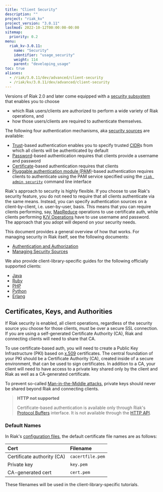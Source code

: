 ```yaml
---
title: "Client Security"
description: ""
project: "riak_kv"
project_version: "3.0.11"
lastmod: 2022-10-12T00:00:00-00:00
sitemap:
  priority: 0.2
menu:
  riak_kv-3.0.11:
    name: "Security"
    identifier: "usage_security"
    weight: 114
    parent: "developing_usage"
toc: true
aliases:
  - /riak/3.0.11/dev/advanced/client-security
  - /riak/kv/3.0.11/dev/advanced/client-security
---
```


Versions of Riak 2.0 and later come equipped with a [security subsystem]({{<baseurl>}}riak/kv/3.0.11/using/security/basics) that enables you to choose

* which Riak users/clients are authorized to perform a wide variety of
  Riak operations, and
* how those users/clients are required to authenticate themselves.

The following four authentication mechanisms, aka [security sources]({{<baseurl>}}riak/kv/3.0.11/using/security/managing-sources/) are available:

* [Trust]({{<baseurl>}}riak/kv/3.0.11/using/security/managing-sources/#trust-based-authentication)-based
  authentication enables you to specify trusted
  [CIDR](http://en.wikipedia.org/wiki/Classless_Inter-Domain_Routing)s
  from which all clients will be authenticated by default
* [Password]({{<baseurl>}}riak/kv/3.0.11/using/security/managing-sources/#password-based-authentication)-based authentication requires
  that clients provide a username and password
* [Certificate]({{<baseurl>}}riak/kv/3.0.11/using/security/managing-sources/#certificate-based-authentication)-based authentication
  requires that clients
* [Pluggable authentication module (PAM)]({{<baseurl>}}riak/kv/3.0.11/using/security/managing-sources/#pam-based-authentication)-based authentication requires
  clients to authenticate using the PAM service specified using the
  [`riak admin security`]({{<baseurl>}}riak/kv/3.0.11/using/security/managing-sources/#managing-sources)
  command line interface

Riak's approach to security is highly flexible. If you choose to use
Riak's security feature, you do not need to require that all clients
authenticate via the same means. Instead, you can specify authentication
sources on a client-by-client, i.e. user-by-user, basis. This means that
you can require clients performing, say, [MapReduce]({{<baseurl>}}riak/kv/3.0.11/developing/usage/mapreduce/)
operations to use certificate auth, while clients performing [K/V Operations]({{<baseurl>}}riak/kv/3.0.11/developing/usage) have to use username and password. The approach
that you adopt will depend on your security needs.

This document provides a general overview of how that works. For
managing security in Riak itself, see the following documents:

* [Authentication and Authorization]({{<baseurl>}}riak/kv/3.0.11/using/security/basics)
* [Managing Security Sources]({{<baseurl>}}riak/kv/3.0.11/using/security/managing-sources/)

We also provide client-library-specific guides for the following
officially supported clients:

* [Java]({{<baseurl>}}riak/kv/3.0.11/developing/usage/security/java)
* [Ruby]({{<baseurl>}}riak/kv/3.0.11/developing/usage/security/ruby)
* [PHP]({{<baseurl>}}riak/kv/3.0.11/developing/usage/security/php)
* [Python]({{<baseurl>}}riak/kv/3.0.11/developing/usage/security/python)
* [Erlang]({{<baseurl>}}riak/kv/3.0.11/developing/usage/security/erlang)

## Certificates, Keys, and Authorities

If Riak security is enabled, all client operations, regardless of the
security source you choose for those clients, must be over a secure SSL
connection. If you are using a self-generated Certificate Authority
(CA), Riak and connecting clients will need to share that CA.

To use certificate-based auth, you will need to create a Public Key
Infrastructure (PKI) based on
[x.509](http://en.wikipedia.org/wiki/X.509) certificates. The central
foundation of your PKI should be a Certificate Authority (CA), created
inside of a secure environment, that can be used to sign certificates.
In addition to a CA, your client will need to have access to a private
key shared only by the client and Riak as well as a CA-generated
certificate.

To prevent so-called [Man-in-the-Middle
attacks](http://en.wikipedia.org/wiki/Man-in-the-middle_attack), private
keys should never be shared beyond Riak and connecting clients.

> **HTTP not supported**
>
> Certificate-based authentication is available only through Riak's
[Protocol Buffers]({{<baseurl>}}riak/kv/3.0.11/developing/api/protocol-buffers/) interface. It is not available through the
[HTTP API]({{<baseurl>}}riak/kv/3.0.11/developing/api/http).

### Default Names

In Riak's [configuration files]({{<baseurl>}}riak/kv/3.0.11/configuring/reference/#security), the
default certificate file names are as follows:

Cert | Filename
:----|:-------
Certificate authority (CA) | `cacertfile.pem`
Private key | `key.pem`
CA-generated cert | `cert.pem`

These filenames will be used in the client-library-specific tutorials.

